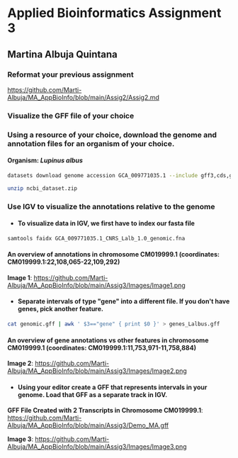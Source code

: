# Applied Bioinformatics Assignment 3
## Martina Albuja Quintana

### Reformat your previous assignment

https://github.com/Marti-Albuja/MA_AppBioInfo/blob/main/Assig2/Assig2.md

### Visualize the GFF file of your choice

### Using a resource of your choice, download the genome and annotation files for an organism of your choice.

#### Organism: *Lupinus albus*

```bash
datasets download genome accession GCA_009771035.1 --include gff3,cds,genome

unzip ncbi_dataset.zip
```

### Use IGV to visualize the annotations relative to the genome

* #### To visualize data in IGV, we first have to index our fasta file

```bash
samtools faidx GCA_009771035.1_CNRS_Lalb_1.0_genomic.fna 
```
#### An overview of annotations in chromosome CM019999.1 (coordinates: CM019999.1:22,108,065-22,109,292) 

**Image 1**: https://github.com/Marti-Albuja/MA_AppBioInfo/blob/main/Assig3/Images/Image1.png

* #### Separate intervals of type "gene" into a different file. If you don't have genes, pick another feature.

```bash
cat genomic.gff | awk ' $3=="gene" { print $0 }' > genes_Lalbus.gff
```
#### An overview of gene annotations vs other features in chromosome CM019999.1 (coordinates: CM019999.1:11,753,971-11,758,884) 

**Image 2**: https://github.com/Marti-Albuja/MA_AppBioInfo/blob/main/Assig3/Images/Image2.png

* #### Using your editor create a GFF that represents intervals in your genome. Load that GFF as a separate track in IGV.

**GFF File Created with 2 Transcripts in Chromosome CM019999.1**: https://github.com/Marti-Albuja/MA_AppBioInfo/blob/main/Assig3/Demo_MA.gff

**Image 3**: https://github.com/Marti-Albuja/MA_AppBioInfo/blob/main/Assig3/Images/Image3.png

